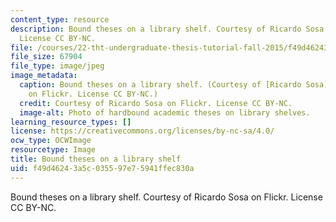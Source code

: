 ```yaml
---
content_type: resource
description: Bound theses on a library shelf. Courtesy of Ricardo Sosa on Flickr.
  License CC BY-NC.
file: /courses/22-tht-undergraduate-thesis-tutorial-fall-2015/f49d46243a5c035597e75941ffec830a_22-thtf15.jpg
file_size: 67904
file_type: image/jpeg
image_metadata:
  caption: Bound theses on a library shelf. (Courtesy of [Ricardo Sosa](https://www.flickr.com/photos/chocogato/2176357791/)
    on Flickr. License CC BY-NC.)
  credit: Courtesy of Ricardo Sosa on Flickr. License CC BY-NC.
  image-alt: Photo of hardbound academic theses on library shelves.
learning_resource_types: []
license: https://creativecommons.org/licenses/by-nc-sa/4.0/
ocw_type: OCWImage
resourcetype: Image
title: Bound theses on a library shelf
uid: f49d4624-3a5c-0355-97e7-5941ffec830a
---
```

Bound theses on a library shelf. Courtesy of Ricardo Sosa on Flickr. License CC BY-NC.